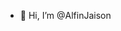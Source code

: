 - 👋 Hi, I’m @AlfinJaison

<!---
AlfinJaison/AlfinJaison is a ✨ special ✨ repository because its `README.md` (this file) appears on your GitHub profile.
You can click the Preview link to take a look at your changes.
--->
